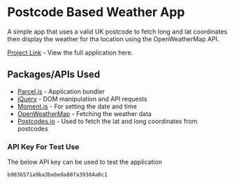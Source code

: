 # Postcode Based Weather App

A simple app that uses a valid UK postcode to fetch long and lat coordinates then display the weather for tha location using the OpenWeatherMap API.

[Project Link](https://postcodeweather.dmitry-o.co.uk/) - View the full application here.

## Packages/APIs Used

* [Parcel.js](https://parceljs.org/) - Application bundler
* [jQuery](https://jquery.com/) - DOM manipulation and API requests
* [Moment.js](https://momentjs.com/) - For setting the date and time
* [OpenWeatherMap](https://openweathermap.org/api) - Fetching the weather data
* [Postcodes.io](https://postcodes.io/) - Used to fetch the lat and long coordinates from postcodes

### API Key For Test Use

The below API key can be used to test the application

```
b9036571a9ba3bebe8a88fa39384a0c1
```
